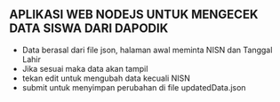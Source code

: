 ## APLIKASI WEB NODEJS UNTUK MENGECEK DATA SISWA DARI DAPODIK
- Data berasal dari file json, halaman awal meminta NISN dan Tanggal Lahir
- Jika sesuai maka data akan tampil
- tekan edit untuk mengubah data kecuali NISN
- submit untuk menyimpan perubahan di file updatedData.json
